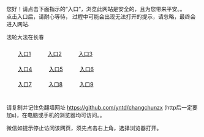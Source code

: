 您好！请点击下面指示的“入口”，浏览此网站是安全的，且为您带来平安。。 <br/>
点击入口后，请耐心等待， 过程中可能会出现无法打开的提示，请忽略，最终会进入网站. </br>

法轮大法在长春<br/>
<div style="padding:10px"><a style="margin:20px" target="_blank" href="https://d2m0iz6itd8zd2.cloudfront.net/2Qpsp?haeirvr" id="ccLink1" rel="nofollow">入口1</a> <a target="_blank" style="margin:20px" href="https://d241znryxzz5ar.cloudfront.net/2Qpsp?frkpnr" id="ccLink2" rel="nofollow">入口2</a> <a style="margin:20px" target="_blank" href="https://d3r9f84nh3lv7v.cloudfront.net/2Qpsp?hlhjmr" id="ccLink3" rel="nofollow">入口3</a></div>

<div style="padding:10px" ><a style="margin:20px" target="_blank" href="https://d2m0iz6itd8zd2.cloudfront.net/2Qpsp?haeirvr" id="ccLink4" rel="nofollow">入口4</a> <a style="margin:20px" href="https://d241znryxzz5ar.cloudfront.net/2Qpsp?frkpnr" target="_blank" id="ccLink5" rel="nofollow">入口5</a> <a style="margin:20px" href="https://d3r9f84nh3lv7v.cloudfront.net/2Qpsp?hlhjmr" target="_blank" id="ccLink6" rel="nofollow">入口6</a></div>

<div style="padding:10px"><a style="margin:20px" target="_blank" href="https://d2m0iz6itd8zd2.cloudfront.net/2Qpsp?haeirvr" id="ccLink7" rel="nofollow">入口7</a> <a style="margin:20px" href="https://d241znryxzz5ar.cloudfront.net/2Qpsp?frkpnr" target="_blank" id="ccLink8" rel="nofollow">入口8</a> <a style="margin:20px" target="_blank" href="https://d3r9f84nh3lv7v.cloudfront.net/2Qpsp?hlhjmr" id="ccLink9" rel="nofollow">入口9</a></div>

<br/>



请复制并记住免翻墙网址 https://github.com/yntd/changchunzx (http后一定要加s)，在电脑或手机的浏览器均可访问。。<br/>

微信如提示停止访问该网页，须先点击右上角，选择浏览器打开。
